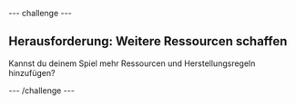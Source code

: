 \--- challenge \---

## Herausforderung: Weitere Ressourcen schaffen

Kannst du deinem Spiel mehr Ressourcen und Herstellungsregeln hinzufügen?

\--- /challenge \---
